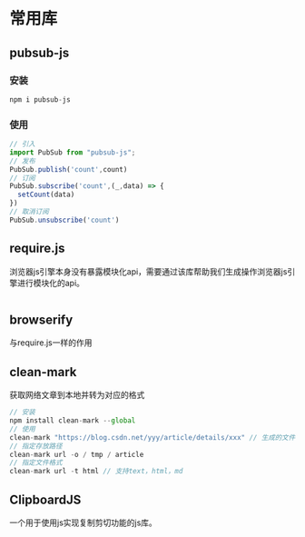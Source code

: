# 常用库
## pubsub-js
### 安装
```js
npm i pubsub-js
```
### 使用
```js
// 引入
import PubSub from "pubsub-js";
// 发布
PubSub.publish('count',count)
// 订阅
PubSub.subscribe('count',(_,data) => {
  setCount(data)
})
// 取消订阅
PubSub.unsubscribe('count')
```
## require.js
浏览器js引擎本身没有暴露模块化api，需要通过该库帮助我们生成操作浏览器js引擎进行模块化的api。
```js 

```

## browserify
与require.js一样的作用

## clean-mark
获取网络文章到本地并转为对应的格式
```js
// 安装
npm install clean-mark --global
// 使用
clean-mark "https://blog.csdn.net/yyy/article/details/xxx" // 生成的文件名是xxx.md，默认下载到当前路径
// 指定存放路径
clean-mark url -o / tmp / article
// 指定文件格式
clean-mark url -t html // 支持text，html，md
```
## ClipboardJS
一个用于使用js实现复制剪切功能的js库。


